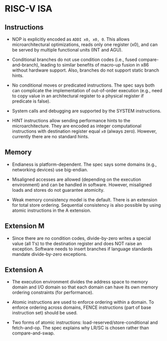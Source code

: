 # RISC-V ISA

## Instructions

- NOP is explicitly encoded as `ADDI x0, x0, 0`. This allows microarchitectural optimizations, reads only one register (x0), and can be served by multiple functional units (INT and AGU).

- Conditional branches do not use condition codes (i.e., fused compare-and-branch), leading to similar benefits of macro-up fusion in x86 without hardware support. Also, branches do not support static branch hints.

- No conditional moves or predicated instructions. The spec says both can complicate the implementation of out-of-order execution (e.g., need to copy value in an architectural register to a physical register if predicate is false).

- System calls and debugging are supported by the SYSTEM instructions. 

- HINT instructions allow sending performance hints to the microarchitecture. They are encoded as integer computational instructions with destination register equal `x0` (always zero). However, currently there are no standard hints.

## Memory

- Endianess is platform-dependent. The spec says some domains (e.g., networking devices) use big-endian.

- Misaligned accesses are allowed (depending on the execution environment) and can be handled in software. However, misaligned loads and stores do not guarantee atomicity.

- Weak memory consistency model is the default. There is an extension for total store ordering. Sequential consistency is also possible by using atomic instructions in the A extension.

## Extension M

- Since there are no condition codes, divide-by-zero writes a special value (all 1's) to the destination register and does NOT raise an exception. Software needs to insert branches if language standards mandate divide-by-zero exceptions.

## Extension A

- The execution environment divides the address space to memory domain and I/O domain so that each domain can have its own memory ordering constraints (for performance). 

- Atomic instructions are used to enforce ordering within a domain. To enforce ordering across domains, FENCE instructions (part of base instruction set) should be used. 

- Two forms of atomic instructions: load-reserved/store-conditional and fetch-and-op. The spec explains why LR/SC is chosen rather than compare-and-swap.
